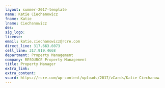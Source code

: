 ```yaml
---
layout: summer-2017-template
﻿name: Katie Ciechanowicz
fname: Katie
lname: Ciechanowicz
des: 
sig_logo: 
license: 
email: katie.ciechanowicz@rcre.com
direct_line: 317.663.6073
cell_line: 317.919.4668
department: Property Management
company: RESOURCE Property Management
title: Property Manager
extra_link: 
extra_content: 
vcard: https://rcre.com/wp-content/uploads/2017/vCards/Katie-Ciechanowicz.vcf
---
```

